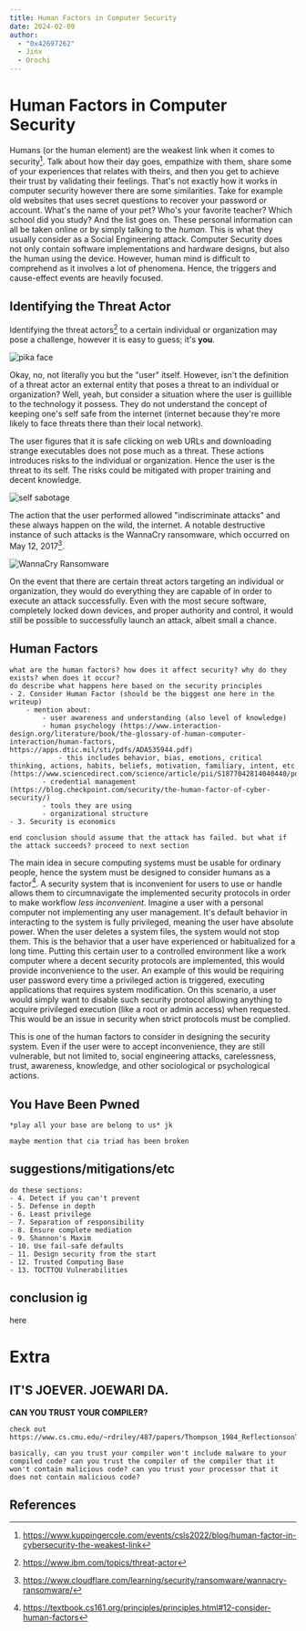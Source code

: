 ```yaml
---
title: Human Factors in Computer Security
date: 2024-02-09
author:
  - "0x42697262"
  - Jinx
  - Orochi
---
```


# Human Factors in Computer Security

Humans (or the human element) are the weakest link when it comes to security[^1].
Talk about how their day goes, empathize with them, share some of your experiences that relates with theirs, and then you get to achieve their trust by validating their feelings.
That's not exactly how it works in computer security however there are some similarities.
Take for example old websites that uses secret questions to recover your password or account.
What's the name of your pet? Who's your favorite teacher? Which school did you study? And the list goes on.
These personal information can all be taken online or by simply talking to the _human_.
This is what they usually consider as a Social Engineering attack.
Computer Security does not only contain software implementations and hardware designs, but also the human using the device.
However, human mind is difficult to comprehend as it involves a lot of phenomena.
Hence, the triggers and cause-effect events are heavily focused.

## Identifying the Threat Actor

Identifying the threat actors[^2] to a certain individual or organization may pose a challenge, however it is easy to guess; it's **you**.

![pika face](./pikaface.png)

Okay, no, not literally you but the "user" itself.
However, isn't the definition of a threat actor an external entity that poses a threat to an individual or organization? Well, yeah, but consider a situation where the user is guillible to the technology it possess.
They do not understand the concept of keeping one's self safe from the internet (internet because they're more likely to face threats there than their local network).

The user figures that it is safe clicking on web URLs and downloading strange executables does not pose much as a threat.
These actions introduces risks to the individual or organization.
Hence the user is the threat to its self.
The risks could be mitigated with proper training and decent knowledge.

![self sabotage](./selfsabotage.png)

The action that the user performed allowed "indiscriminate attacks" and these always happen on the wild, the internet.
A notable destructive instance of such attacks is the WannaCry ransomware, which occurred on May 12, 2017[^3].

![WannaCry Ransomware](./wannacry.png)

On the event that there are certain threat actors targeting an individual or organization, they would do everything they are capable of in order to execute an attack successfully.
Even with the most secure software, completely locked down devices, and proper authority and control, it would still be possible to successfully launch an attack, albeit small a chance.

## Human Factors

```
what are the human factors? how does it affect security? why do they exists? when does it occur?
do describe what happens here based on the security principles
- 2. Consider Human Factor (should be the biggest one here in the writeup)
    - mention about:
        - user awareness and understanding (also level of knowledge)
        - human psychology (https://www.interaction-design.org/literature/book/the-glossary-of-human-computer-interaction/human-factors, https://apps.dtic.mil/sti/pdfs/ADA535944.pdf)
            - this includes behavior, bias, emotions, critical thinking, actions, habits, beliefs, motivation, familiary, intent, etc (https://www.sciencedirect.com/science/article/pii/S1877042814040440/pdf)
        - credential management (https://blog.checkpoint.com/security/the-human-factor-of-cyber-security/)
        - tools they are using
        - organizational structure
- 3. Security is economics

end conclusion should assume that the attack has failed. but what if the attack succeeds? proceed to next section
```

The main idea in secure computing systems must be usable for ordinary people, hence the system must be designed to consider humans as a factor[^4].
A security system that is inconvenient for users to use or handle allows them to circumnavigate the implemented security protocols in order to make workflow _less inconvenient_.
Imagine a user with a personal computer not implementing any user management. It's default behavior in interacting to the system is fully privileged, meaning the user have absolute power.
When the user deletes a system files, the system would not stop them.
This is the behavior that a user have experienced or habitualized for a long time.
Putting this certain user to a controlled environment like a work computer where a decent security protocols are implemented, this would provide inconvenience to the user.
An example of this would be requiring user password every time a privileged action is triggered, executing applications that requires system modification.
On this scenario, a user would simply want to disable such security protocol allowing anything to acquire privileged execution (like a root or admin access) when requested.
This would be an issue in security when strict protocols must be complied.

This is one of the human factors to consider in designing the security system.
Even if the user were to accept inconvenience, they are still vulnerable, but not limited to, social engineering attacks, carelessness, trust, awareness, knowledge, and other sociological or psychological actions.

## You Have Been Pwned

```
*play all your base are belong to us* jk

maybe mention that cia triad has been broken
```

## suggestions/mitigations/etc

```
do these sections:
- 4. Detect if you can't prevent
- 5. Defense in depth
- 6. Least privilege
- 7. Separation of responsibility
- 8. Ensure complete mediation
- 9. Shannon's Maxim
- 10. Use fail-safe defaults
- 11. Design security from the start
- 12. Trusted Computing Base
- 13. TOCTTOU Vulnerabilities
```

## conclusion ig

here

# Extra

## IT'S JOEVER. JOEWARI DA.

**CAN YOU TRUST YOUR COMPILER?**

```
check out
https://www.cs.cmu.edu/~rdriley/487/papers/Thompson_1984_ReflectionsonTrustingTrust.pdf

basically, can you trust your compiler won't include malware to your compiled code? can you trust the compiler of the compiler that it won't contain malicious code? can you trust your processor that it does not contain malicious code?
```

## References

[^1]: https://www.kuppingercole.com/events/csls2022/blog/human-factor-in-cybersecurity-the-weakest-link
[^2]: https://www.ibm.com/topics/threat-actor
[^3]: https://www.cloudflare.com/learning/security/ransomware/wannacry-ransomware/
[^4]: https://textbook.cs161.org/principles/principles.html#12-consider-human-factors
